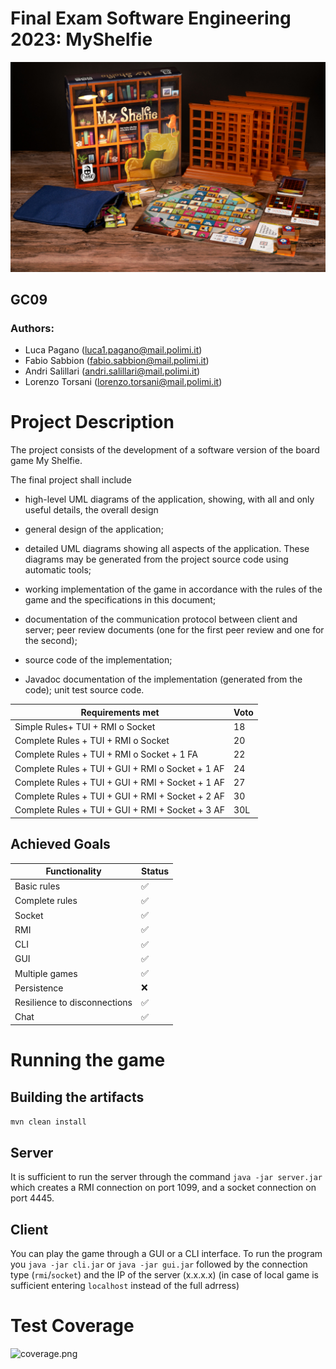 # Final Exam Software Engineering 2023: MyShelfie
![Display_1.jpg](src%2Fmain%2Fresources%2Fimages%2Fpublisher%2FDisplay_1.jpg)
## GC09
### Authors:
- Luca Pagano (<luca1.pagano@mail.polimi.it>)
- Fabio Sabbion (<fabio.sabbion@mail.polimi.it>)
- Andri Salillari (<andri.salillari@mail.polimi.it>)
- Lorenzo Torsani (<lorenzo.torsani@mail.polimi.it>)

# Project Description

The project consists of the development of a software version of the board game My Shelfie.

The final project shall include
- high-level UML diagrams of the application, showing, with all and only useful details, the overall design

- general design of the application;
- detailed UML diagrams showing all aspects of the application. These diagrams may be generated from the project source code using automatic tools;
- working implementation of the game in accordance with the rules of the game and the specifications in this
  document;
- documentation of the communication protocol between client and server;
  peer review documents (one for the first peer review and one for the second);
- source code of the implementation;
- Javadoc documentation of the implementation (generated from the code);
  unit test source code.


|  Requirements met   | Voto  |
|-----|---|
Simple Rules+ TUI + RMI o Socket | 18 |
Complete Rules + TUI + RMI o Socket |20|
Complete Rules + TUI + RMI o Socket + 1 FA |22|
Complete Rules + TUI + GUI + RMI o Socket + 1 AF |24|
Complete Rules + TUI + GUI + RMI + Socket + 1 AF |27|
Complete Rules + TUI + GUI + RMI + Socket + 2 AF |30|
Complete Rules + TUI + GUI + RMI + Socket + 3 AF |30L|

## Achieved Goals

|  Functionality   | Status  |
|-----|---|
| Basic rules | ✅ 
| Complete rules | ✅ | 
| Socket | ✅ | 
| RMI | ✅ | 
| CLI | ✅ | 
| GUI | ✅ | 
| Multiple games | ✅ 
| Persistence | ❌ |  
| Resilience to disconnections | ✅ |
| Chat | ✅ |

# Running the game
## Building the artifacts
```mvn clean install```
## Server
It is sufficient to run the server through the command
```java -jar server.jar``` which creates a RMI connection 
on port 1099, and a socket connection on port 4445.
## Client
You can play the game through a GUI or a CLI interface. To run the program
you ```java -jar cli.jar``` or ```java -jar gui.jar``` 
followed by the connection type (```rmi```/```socket```)
and the IP of the server (x.x.x.x) (in case of local game
is sufficient entering ```localhost``` 
instead of the full adrress)

# Test Coverage
![coverage.png](src%2Fmain%2Fresources%2Fimages%2Fscreenshots%2Fcoverage.png)
